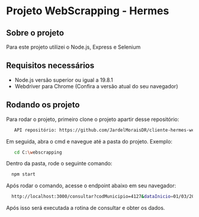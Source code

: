 
# Projeto WebScrapping - Hermes
## Sobre o projeto

Para este projeto utilizei o Node.js, Express e Selenium

## Requisitos necessários
- Node.js versão superior ou igual a 19.8.1
- Webdriver para Chrome (Confira a versão atual do seu navegador)

## Rodando os projeto

Para rodar o projeto, primeiro clone o projeto apartir desse repositório:

```bash
   API repositório: https://github.com/JardelMoraisDR/cliente-hermes-webscrapping
```

Em seguida, abra o cmd e navegue até a pasta do projeto.
Exemplo:

```bash
   cd C:\webscrapping
```

Dentro da pasta, rode o seguinte comando:

```bash
  npm start
```

Após rodar o comando, acesse o endpoint abaixo em seu navegador:

```bash
  http://localhost:3000/consultar?codMunicipio=4127&dataInicio=01/03/2023&dataFim=23/03/2023
```

Após isso será executada a rotina de consultar e obter os dados.




